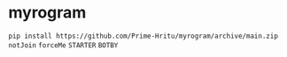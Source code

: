 # myrogram
```pip install https://github.com/Prime-Hritu/myrogram/archive/main.zip```
```notJoin```
```forceMe```
```STARTER```
```BOTBY```

